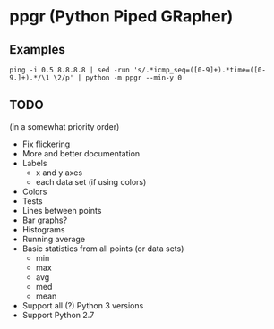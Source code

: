# ppgr (Python Piped GRapher)

## Examples
`ping -i 0.5 8.8.8.8 | sed -run 's/.*icmp_seq=([0-9]+).*time=([0-9.]+).*/\1 \2/p' | python -m ppgr --min-y 0`

## TODO
(in a somewhat priority order)

* Fix flickering
* More and better documentation
* Labels
    * x and y axes
    * each data set (if using colors)
* Colors
* Tests
* Lines between points
* Bar graphs?
* Histograms
* Running average
* Basic statistics from all points (or data sets)
    * min
    * max
    * avg
    * med
    * mean
* Support all (?) Python 3 versions
* Support Python 2.7
